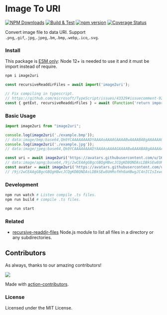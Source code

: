 Image To URI
===

[![NPM Downloads](https://img.shields.io/npm/dm/image2uri.svg?style=flat)](https://www.npmjs.com/package/image2uri)
[![Build & Test](https://github.com/jaywcjlove/image2uri/actions/workflows/ci.yml/badge.svg)](https://github.com/jaywcjlove/image2uri/actions/workflows/ci.yml)
[![npm version](https://img.shields.io/npm/v/image2uri.svg)](https://www.npmjs.com/package/image2uri)
[![Coverage Status](https://jaywcjlove.github.io/image2uri/badges.svg)](https://jaywcjlove.github.io/image2uri/lcov-report/)

Convert image file to data URI. Support `.png`,`.gif`,`.jpg`,`.jpeg`,`.bm`,`.bmp`,`.webp`,`.ico`,`.svg`.

### Install

This package is [ESM only](https://gist.github.com/sindresorhus/a39789f98801d908bbc7ff3ecc99d99c): Node 12+ is needed to use it and it must be import instead of require.

```bash
npm i image2uri
```

```js
const recursiveReaddirFiles = await import('image2uri');

// Fix compiling in typescript.
// https://github.com/microsoft/TypeScript/issues/43329#issuecomment-922544562
const { getExt, recursiveReaddirFiles } = await (Function('return import("image2uri")')()) as Promise<typeof import("image2uri")>;
```

### Basic Usage

```js
import image2uri from "image2uri";

console.log(image2uri('./example.bmp'));
// data:image/bmp;base64,Qk0YCAAAAAAAADYAAAAoAAAAGAAAABwAAAABABgAAAAAAOIHAAA....
console.log(image2uri('./example.jpg'));
// data:image/jpeg;base64,Qk0YCAAAAAAAADYAAAAoAAAAGAAAABwAAAABABgAAAAAAOIHAAA....

const uri = await image2uri('https://avatars.githubusercontent.com/u/1680273?v=4', { ext: '.apng' });
// data:image/apng;base64,/9j/2wCEAAgGBgcGBQgHBwcJCQgKDBQNDAsLDBkSEw8UHRofHh0aHBwgJC4nICIsIxwcKDc
const avatar = await image2uri('https://avatars.githubusercontent.com/u/1680273?v=4');
// /9j/2wCEAAgGBgcGBQgHBwcJCQgKDBQNDAsLDBkSEw8UHRofHh0aHBwgJC4nICIsIxwcKDc
```

### Development

```bash
npm run watch # Listen compile .ts files.
npm run build # compile .ts files.

npm run start
```

### Related

- [recursive-readdir-files](https://github.com/jaywcjlove/recursive-readdir-files) Node.js module to list all files in a directory or any subdirectories.

## Contributors

As always, thanks to our amazing contributors!

<a href="https://github.com/jaywcjlove/image2uri/graphs/contributors">
  <img src="https://jaywcjlove.github.io/image2uri/CONTRIBUTORS.svg" />
</a>

Made with [action-contributors](https://github.com/jaywcjlove/github-action-contributors).

### License

Licensed under the MIT License.
